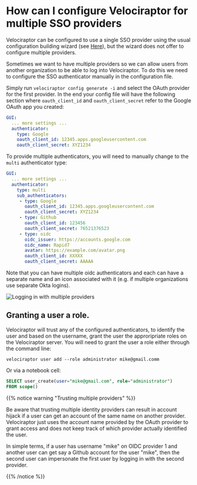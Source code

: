 # How can I configure Velociraptor for multiple SSO providers

Velociraptor can be configured to use a single SSO provider using the usual configuration building wizard (see [Here](https://docs.velociraptor.app/docs/deployment/cloud/#configuring-google-oauth-sso)), but the wizard does not offer to configure multiple providers.

Sometimes we want to have multiple providers so we can allow users from another organization to be able to log into Velociraptor. To do this we need to configure the SSO authenticator manually in the configuration file.

Simply run `velociraptor config generate -i` and select the OAuth provider for the first provider. In the end your config file will have the following section where `oauth_client_id` and `oauth_client_secret` refer to the Google OAuth app you created:

```yaml
GUI:
  ... more settings ...
  authenticator:
    type: Google
    oauth_client_id: 12345.apps.googleusercontent.com
    oauth_client_secret: XYZ1234
```

To provide multiple authenticators, you will need to manually change to the `multi` authenticator type:
```yaml
GUI:
  ... more settings ...
  authenticator:
    type: multi
    sub_authenticators:
     - type: Google
       oauth_client_id: 12345.apps.googleusercontent.com
       oauth_client_secret: XYZ1234
     - type: Github
       oauth_client_id: 123456
       oauth_client_secret: 76521376523
     - type: oidc
       oidc_issuer: https://accounts.google.com
       oidc_name: Rapid7
       avatar: https://example.com/avatar.png
       oauth_client_id: XXXXX
       oauth_client_secret: AAAAA
```

Note that you can have multiple oidc authenticators and each can have a separate name and an icon associated with it (e.g. if multiple organizations use separate Okta logins).

![Logging in with multiple providers](https://user-images.githubusercontent.com/3856546/160241517-c2bf85e5-7d5d-4d3b-ac24-b2bfbda5436b.png)

## Granting a user a role.

Velociraptor will trust any of the configured authenticators, to identify the user and based on the username, grant the user the approripriate roles on the Velociraptor server. You will need to grant the user a role either through the command line:

```
velociraptor user add --role administrator mike@gmail.comm
```

Or via a notebook cell:
```sql
SELECT user_create(user="mike@gmail.com", role="administrator")
FROM scope()
```

{{% notice warning "Trusting multiple providers" %}}

Be aware that trusting multiple identity providers can result in account hijack if a user can get an account of the same name on another provider. Velociraptor just uses the account name provided by the OAuth provider to grant access and does not keep track of which provider actually identified the user.

In simple terms, if a user has username "mike" on OIDC provider 1 and another user can get say a Github account for the user "mike", then the second user can impersonate the first user by logging in with the second provider.

{{% /notice %}}
